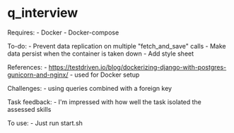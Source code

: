 # q_interview

Requires:
    - Docker
    - Docker-compose

To-do:
    - Prevent data replication on multiple "fetch_and_save" calls
    - Make data persist when the container is taken down
    - Add style sheet

References:
    - https://testdriven.io/blog/dockerizing-django-with-postgres-gunicorn-and-nginx/ 
        - used for Docker setup

Challenges:
    - using queries combined with a foreign key

Task feedback:
    - I'm impressed with how well the task isolated the assessed skills

To use:
    - Just run start.sh
